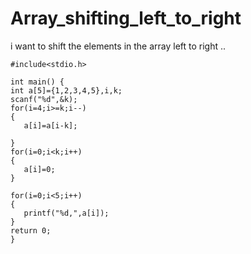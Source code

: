 # Array_shifting_left_to_right
i want to shift the elements in the array left to right ..



    #include<stdio.h>

    int main() {
    int a[5]={1,2,3,4,5},i,k;
    scanf("%d",&k);
    for(i=4;i>=k;i--)
    {
       a[i]=a[i-k];

    }
    for(i=0;i<k;i++)
    {
       a[i]=0;
    }

    for(i=0;i<5;i++)
    {
       printf("%d,",a[i]);
    }
    return 0;
    }
